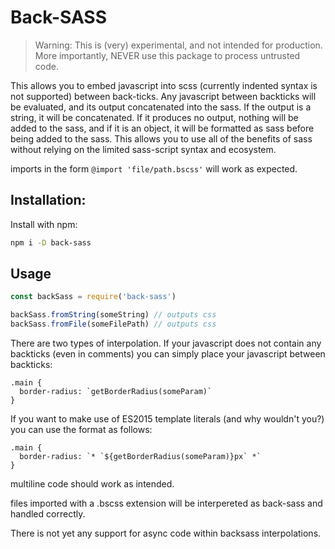 # Back-SASS

> Warning: This is (very) experimental, and not intended for production. More 
importantly, NEVER use this package to process untrusted code.

This allows you to embed javascript into scss (currently indented syntax is not supported) between back-ticks. Any javascript between backticks will be evaluated, and its output concatenated into the sass. If the output is a string, it will be concatenated. If it produces no output, nothing will be added to the sass, and if it is an object, it will be formatted as sass before being added to the sass. This allows you to use all of the benefits of sass without relying on the limited sass-script syntax and ecosystem.

imports in the form `@import 'file/path.bscss'` will work as expected.

## Installation:

Install with npm:

```bash
npm i -D back-sass
```

## Usage

```javascript
const backSass = require('back-sass')

backSass.fromString(someString) // outputs css
backSass.fromFile(someFilePath) // outputs css
```

There are two types of interpolation. If your javascript does not contain any backticks (even in comments) you can simply place your javascript between backticks:

```
.main {
  border-radius: `getBorderRadius(someParam)`
}
```

If you want to make use of ES2015 template literals (and why wouldn't you?) you can use the format as follows:

```
.main {
  border-radius: `* `${getBorderRadius(someParam)}px` *`
}
```

multiline code should work as intended.

files imported with a .bscss extension will be interpereted as back-sass and handled correctly.

There is not yet any support for async code within backsass interpolations.
